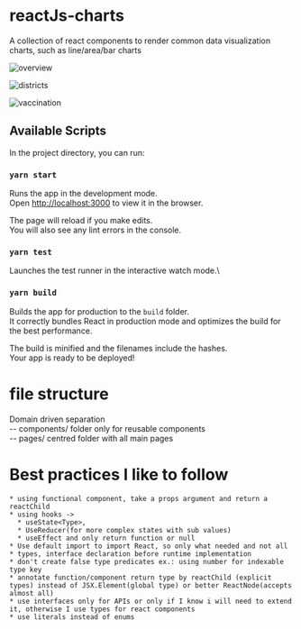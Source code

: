 # reactJs-charts

A collection of react components to render common data visualization charts, such as line/area/bar charts

![overview](https://user-images.githubusercontent.com/10211191/119553741-3532c680-bd9c-11eb-9a67-7984e67b2a27.gif)

![districts ](https://user-images.githubusercontent.com/10211191/119554083-8fcc2280-bd9c-11eb-8175-bf1057b1157e.gif)

![vaccination](https://user-images.githubusercontent.com/10211191/119554213-b722ef80-bd9c-11eb-94b0-fed0b99460d1.gif)



## Available Scripts

In the project directory, you can run:

### `yarn start`

Runs the app in the development mode.\
Open [http://localhost:3000](http://localhost:3000) to view it in the browser.

The page will reload if you make edits.\
You will also see any lint errors in the console.

### `yarn test`

Launches the test runner in the interactive watch mode.\

### `yarn build`

Builds the app for production to the `build` folder.\
It correctly bundles React in production mode and optimizes the build for the best performance.

The build is minified and the filenames include the hashes.\
Your app is ready to be deployed!

# file structure

Domain driven separation \
-- components/ folder only for reusable components \
-- pages/ centred folder with all main pages

# Best practices I like to follow

    * using functional component, take a props argument and return a reactChild
    * using hooks ->
      * useState<Type>,
      * UseReducer(for more complex states with sub values)
      * useEffect and only return function or null
    * Use default import to import React, so only what needed and not all
    * types, interface declaration before runtime implementation
    * don't create false type predicates ex.: using number for indexable type key
    * annotate function/component return type by reactChild (explicit types) instead of JSX.Element(global type) or better ReactNode(accepts almost all)
    * use interfaces only for APIs or only if I know i will need to extend it, otherwise I use types for react components
    * use literals instead of enums
